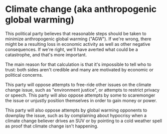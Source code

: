 # Climate change (aka anthropogenic global warming)

This political party believes that reasonable steps should be taken to minimize anthropogenic global warming ("AGW"). If we're wrong, there might be a resulting loss in economic activity as well as other negative consequences. If we're right, we'll have averted what could be a catastrophe, and that's more important.

The main reason for that calculation is that it's impossible to tell who to trust: both sides aren't credible and many are motivated by economic or political concerns.

This party will oppose attempts to free-ride other issues on the climate change issue, such as "environment justice", or attempts to restrict privacy or speech. This party will also oppose attempts by some to scaremonger the issue or unjustly position themselves in order to gain money or power.

This party will also oppose attempts by global warming opponents to downplay the issue, such as by complaining about hypocrisy when a climate change believer drives an SUV or by pointing to a cold weather spell as proof that climate change isn't happening.
